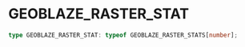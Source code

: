 # GEOBLAZE\_RASTER\_STAT

```ts
type GEOBLAZE_RASTER_STAT: typeof GEOBLAZE_RASTER_STATS[number];
```
